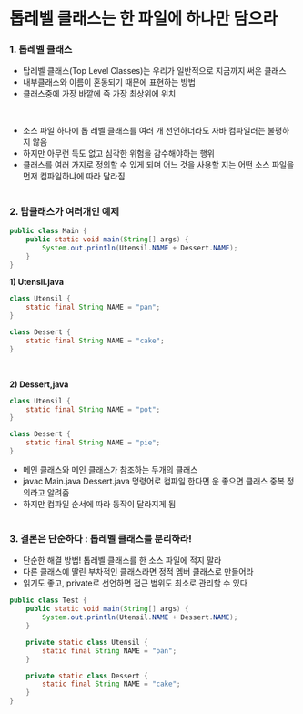 # 톱레벨 클래스는 한 파일에 하나만 담으라

### 1. 톱레벨 클래스
- 탑레벨 클래스(Top Level Classes)는 우리가 일반적으로 지금까지 써온 클래스
- 내부클래스와 이름이 혼동되기 때문에 표현하는 방법 
- 클래스중에 가장 바깥에 즉 가장 최상위에 위치

<br>

- 소스 파일 하나에 톱 레벨 클래스를 여러 개 선언하더라도 자바 컴파일러는 불평하지 않음
- 하지만 아무런 득도 없고 심각한 위험을 감수해야하는 행위
- 클래스를 여러 가지로 정의할 수 있게 되며 어느 것을 사용할 지는 어떤 소스 파일을 먼저 컴파일하냐에 따라 달라짐


#
### 2. 탑클래스가 여러개인 예제
```java
public class Main {
    public static void main(String[] args) {
        System.out.println(Utensil.NAME + Dessert.NAME);
    }
}
```

__1) Utensil.java__

```java
class Utensil {
    static final String NAME = "pan";
}

class Dessert {
    static final String NAME = "cake";
}
```

<br>

__2) Dessert,java__

```java
class Utensil {
    static final String NAME = "pot";
}

class Dessert {
    static final String NAME = "pie";
}
```

- 메인 클래스와 메인 클래스가 참조하는 두개의 클래스
- javac Main.java Dessert.java 명령어로 컴파일 한다면 운 좋으면 클래스 중복 정의라고 알려줌
- 하지만 컴파일 순서에 따라 동작이 달라지게 됨


#
### 3. 결론은 단순하다 : 톱레벨 클래스를 분리하라!
- 단순한 해결 방법! 톱레벨 클래스를 한 소스 파일에 적지 말라
- 다른 클래스에 딸린 부차적인 클래스라면 정적 멤버 클래스로 만들어라
- 읽기도 좋고, private로 선언하면 접근 범위도 최소로 관리할 수 있다

```java
public class Test {
    public static void main(String[] args) {
        System.out.println(Utensil.NAME + Dessert.NAME);
    }

    private static class Utensil {
        static final String NAME = "pan";
    }

    private static class Dessert {
        static final String NAME = "cake";
    }
}
```


